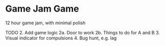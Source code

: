 # Game Jam Game
12 hour game jam, with minimal polish


TODO
2. Add game logic
2a. Door to work
2b. Things to do for A and B
3. Visual indicator for compulsions
4. Bug hunt, e.g. lag
